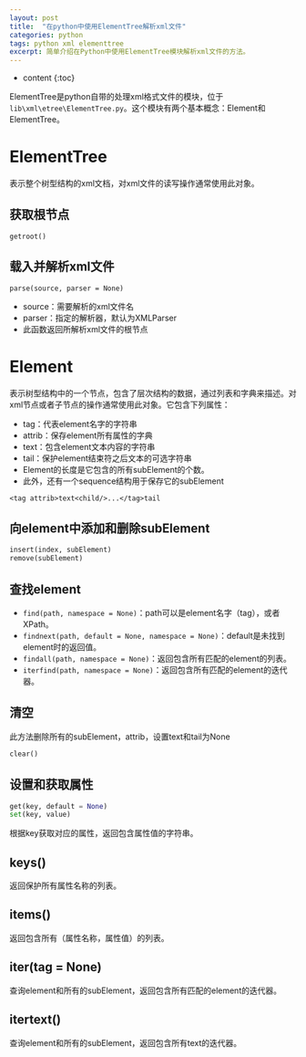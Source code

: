 ```yaml
---
layout: post
title:  "在python中使用ElementTree解析xml文件"
categories: python
tags: python xml elementtree
excerpt: 简单介绍在Python中使用ElementTree模块解析xml文件的方法。
---
```


* content
{:toc}

ElementTree是python自带的处理xml格式文件的模块，位于`lib\xml\etree\ElementTree.py`。这个模块有两个基本概念：Element和ElementTree。

# ElementTree
表示整个树型结构的xml文档，对xml文件的读写操作通常使用此对象。

## 获取根节点
`getroot()`

## 载入并解析xml文件
`parse(source, parser = None)`
- source：需要解析的xml文件名
- parser：指定的解析器，默认为XMLParser
- 此函数返回所解析xml文件的根节点

# Element
表示树型结构中的一个节点，包含了层次结构的数据，通过列表和字典来描述。对xml节点或者子节点的操作通常使用此对象。它包含下列属性：
  - tag：代表element名字的字符串
  - attrib：保存element所有属性的字典
  - text：包含element文本内容的字符串
  - tail：保护element结束符之后文本的可选字符串
  - Element的长度是它包含的所有subElement的个数。
  - 此外，还有一个sequence结构用于保存它的subElement

  `<tag attrib>text<child/>...</tag>tail`

## 向element中添加和删除subElement
```python
insert(index, subElement)
remove(subElement)
```

## 查找element
- `find(path, namespace = None)`：path可以是element名字（tag），或者XPath。
- `findnext(path, default = None, namespace = None)`：default是未找到element时的返回值。
- `findall(path, namespace = None)`：返回包含所有匹配的element的列表。
- `iterfind(path, namespace = None)`：返回包含所有匹配的element的迭代器。

## 清空
此方法删除所有的subElement，attrib，设置text和tail为None
```python
clear()
```

## 设置和获取属性
```python
get(key, default = None)
set(key, value)
```
根据key获取对应的属性，返回包含属性值的字符串。

## keys()
返回保护所有属性名称的列表。

## items()
返回包含所有（属性名称，属性值）的列表。

## iter(tag = None)
查询element和所有的subElement，返回包含所有匹配的element的迭代器。

## itertext()
查询element和所有的subElement，返回包含所有text的迭代器。
